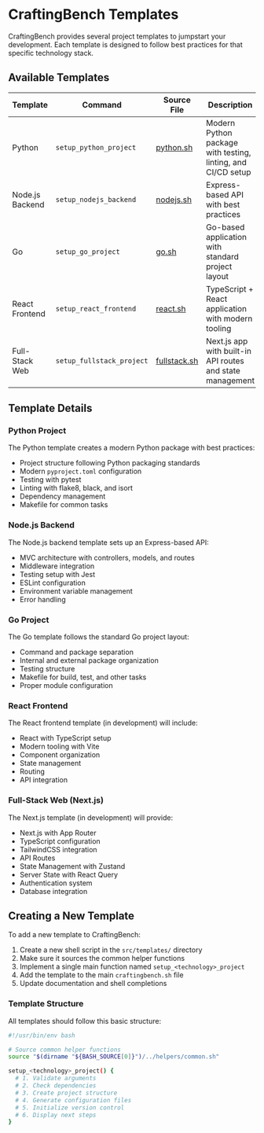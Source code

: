 # CraftingBench Templates

CraftingBench provides several project templates to jumpstart your development. Each template is designed to follow best practices for that specific technology stack.

## Available Templates

| Template | Command | Source File | Description |
|----------|---------|-------------|-------------|
| Python | `setup_python_project` | [python.sh](../../src/templates/python.sh) | Modern Python package with testing, linting, and CI/CD setup |
| Node.js Backend | `setup_nodejs_backend` | [nodejs.sh](../../src/templates/nodejs.sh) | Express-based API with best practices |
| Go | `setup_go_project` | [go.sh](../../src/templates/go.sh) | Go-based application with standard project layout |
| React Frontend | `setup_react_frontend` | [react.sh](../../src/templates/react.sh) | TypeScript + React application with modern tooling |
| Full-Stack Web | `setup_fullstack_project` | [fullstack.sh](../../src/templates/fullstack.sh) | Next.js app with built-in API routes and state management |

## Template Details

### Python Project

The Python template creates a modern Python package with best practices:

- Project structure following Python packaging standards
- Modern `pyproject.toml` configuration
- Testing with pytest
- Linting with flake8, black, and isort
- Dependency management
- Makefile for common tasks

### Node.js Backend

The Node.js backend template sets up an Express-based API:

- MVC architecture with controllers, models, and routes
- Middleware integration
- Testing setup with Jest
- ESLint configuration
- Environment variable management
- Error handling

### Go Project

The Go template follows the standard Go project layout:

- Command and package separation
- Internal and external package organization
- Testing structure
- Makefile for build, test, and other tasks
- Proper module configuration

### React Frontend

The React frontend template (in development) will include:

- React with TypeScript setup
- Modern tooling with Vite
- Component organization
- State management
- Routing
- API integration

### Full-Stack Web (Next.js)

The Next.js template (in development) will provide:

- Next.js with App Router
- TypeScript configuration
- TailwindCSS integration
- API Routes
- State Management with Zustand
- Server State with React Query
- Authentication system
- Database integration

## Creating a New Template

To add a new template to CraftingBench:

1. Create a new shell script in the `src/templates/` directory
2. Make sure it sources the common helper functions
3. Implement a single main function named `setup_<technology>_project`
4. Add the template to the main `craftingbench.sh` file
5. Update documentation and shell completions

### Template Structure

All templates should follow this basic structure:

```bash
#!/usr/bin/env bash

# Source common helper functions
source "$(dirname "${BASH_SOURCE[0]}")/../helpers/common.sh"

setup_<technology>_project() {
  # 1. Validate arguments
  # 2. Check dependencies
  # 3. Create project structure
  # 4. Generate configuration files
  # 5. Initialize version control
  # 6. Display next steps
} 
